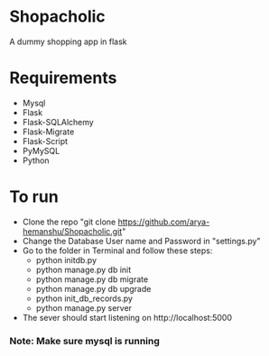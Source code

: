 # Shopacholic
A dummy shopping app in flask 

# Requirements
- Mysql
- Flask
- Flask-SQLAlchemy
- Flask-Migrate
- Flask-Script
- PyMySQL
- Python

# To run
- Clone the repo "git clone https://github.com/arya-hemanshu/Shopacholic.git"
- Change the Database User name and Password in "settings.py"
- Go to the folder in Terminal and follow these steps:
  - python initdb.py
  - python manage.py db init
  - python manage.py db migrate
  - python manage.py db upgrade
  - python init_db_records.py
  - python manage.py server
- The sever should start listening on http://localhost:5000

### Note: Make sure mysql is running
